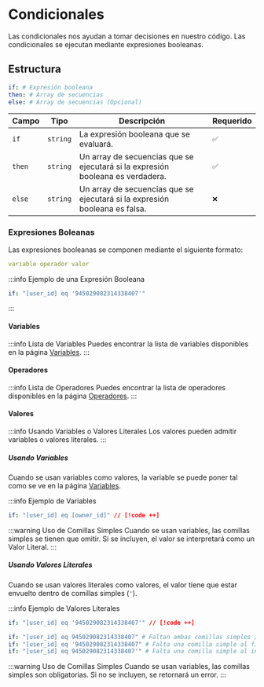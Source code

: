 # Condicionales

Las condicionales nos ayudan a tomar decisiones en nuestro código. Las condicionales se ejecutan mediante expresiones booleanas.

## Estructura

```yml
if: # Expresión booleana
then: # Array de secuencias
else: # Array de secuencias (Opcional)
```

| Campo  | Tipo     | Descripción                                                                    | Requerido |
| ------ | -------- | ------------------------------------------------------------------------------ | --------- |
| `if`   | `string` | La expresión booleana que se evaluará.                                         | `✅`      |
| `then` | `string` | Un array de secuencias que se ejecutará si la expresión booleana es verdadera. | `✅`      |
| `else` | `string` | Un array de secuencias que se ejecutará si la expresión booleana es falsa.     | `❌`      |

### Expresiones Boleanas

Las expresiones booleanas se componen mediante el siguiente formato:

```yml
variable operador valor
```

:::info Ejemplo de una Expresión Booleana

```yml
if: "[user_id] eq '945029082314338407'"
```

:::

#### Variables

:::info Lista de Variables
Puedes encontrar la lista de variables disponibles en la página [Variables](../reference/variables.md).
:::

#### Operadores

:::info Lista de Operadores
Puedes encontrar la lista de operadores disponibles en la página [Operadores](../reference/operators.md).
:::

#### Valores

:::info Usando Variables o Valores Literales
Los valores pueden admitir variables o valores literales.
:::

##### Usando Variables

Cuando se usan variables como valores, la variable se puede poner tal como se ve en la página [Variables](../reference/variables.md).

:::info Ejemplo de Variables

```yml
if: "[user_id] eq [owner_id]" // [!code ++]
```

:::warning Uso de Comillas Simples
Cuando se usan variables, las comillas simples se tienen que omitir. Si se incluyen, el valor se interpretará como un Valor Literal.
:::

##### Usando Valores Literales

Cuando se usan valores literales como valores, el valor tiene que estar envuelto dentro de comillas simples (`'`).

:::info Ejemplo de Valores Literales

```yml
if: "[user_id] eq '945029082314338407'" // [!code ++]

if: "[user_id] eq 945029082314338407" # Faltan ambas comillas simples // [!code error]
if: "[user_id] eq '945029082314338407" # Falta una comilla simple al final // [!code error]
if: "[user_id] eq 945029082314338407'" # Falta una comilla simple al inicio // [!code error]
```

:::warning Uso de Comillas Simples
Cuando se usan variables, las comillas simples son obligatorias. Si no se incluyen, se retornará un error.
:::
